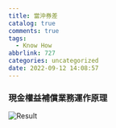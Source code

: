 ```yaml
---
title: 當沖券差
catalog: true
comments: true
tags:
  - Know How
abbrlink: 727
categories: uncategorized
date: 2022-09-12 14:08:57
---
```


### 現金權益補償業務運作原理
![Result](work.png)

